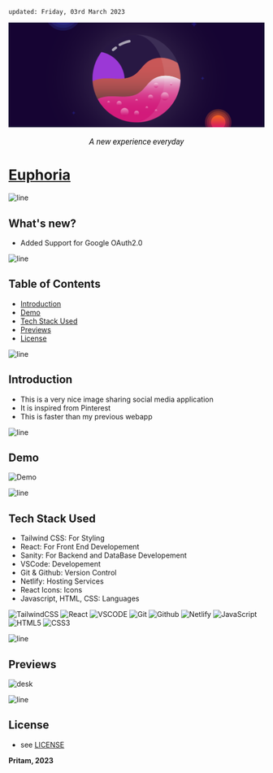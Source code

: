     updated: Friday, 03rd March 2023

<div align=center>
    <a href="https://euphoria-pritam.netlify.app"><img width=800 src="assets/banner.png" alt="Euphoria"></a>
    <p style="font-family: roboto, calibri; font-size:12pt; font-style:italic"> A new experience everyday </p>
</div>

# [Euphoria](https://euphoria-pritam.netlify.app)

![line]

## What's new?

-   Added Support for Google OAuth2.0

![line]

## Table of Contents

-   [Introduction](#introduction)
-   [Demo](#demo)
-   [Tech Stack Used](#tech-stack-used)
-   [Previews](#previews)
-   [License](#license)

![line]

## Introduction

-   This is a very nice image sharing social media application
-   It is inspired from Pinterest
-   This is faster than my previous webapp

![line]

## Demo
![Demo](assets/demo.gif)


![line]

## Tech Stack Used

-   Tailwind CSS: For Styling
-   React: For Front End Developement
-   Sanity: For Backend and DataBase Developement
-   VSCode: Developement
-   Git & Github: Version Control
-   Netlify: Hosting Services
-   React Icons: Icons
-   Javascript, HTML, CSS: Languages

![TailwindCSS](https://img.shields.io/badge/tailwindcss-%2338B2AC.svg?style=for-the-badge&logo=tailwind-css&logoColor=white) ![React](https://img.shields.io/badge/react-%2320232a.svg?style=for-the-badge&logo=react&logoColor=%2361DAFB) ![VSCODE](https://img.shields.io/badge/VSCode-%23007ACC.svg?style=for-the-badge&logo=visual-studio-code&logoColor=white) ![Git](https://img.shields.io/badge/git-%23F05033.svg?style=for-the-badge&logo=git&logoColor=white) ![Github](https://img.shields.io/badge/GitHub-%23121011.svg?style=for-the-badge&logo=github&logoColor=white)  ![Netlify](https://img.shields.io/badge/netlify-%23000000.svg?style=for-the-badge&logo=netlify&logoColor=#00C7B7) ![JavaScript](https://img.shields.io/badge/javascript-%23323330.svg?style=for-the-badge&logo=javascript&logoColor=%23F7DF1E) ![HTML5](https://img.shields.io/badge/html5-%23E34F26.svg?style=for-the-badge&logo=html5&logoColor=white) ![CSS3](https://img.shields.io/badge/css3-%231572B6.svg?style=for-the-badge&logo=css3&logoColor=white)

![line]

## Previews

![desk](https://user-images.githubusercontent.com/75939390/222775347-b6c1ef63-3fe8-46f5-b1b5-03a3317d38d5.png) 

![line]

## License

-   see [LICENSE]

**Pritam, 2023**

<!-- Links  -->

[license]: https://github.com/warmachine028/euphoria/blob/main/LICENSE
[website]: https://euphoria-pritam.netlify.app
[line]: https://user-images.githubusercontent.com/75939390/137615281-3a875960-92cc-407f-97fe-fd2319bdb252.png
